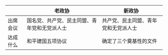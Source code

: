 |          | 老政协                                       | 新政协                               |
| -------- | -------------------------------------------- | ------------------------------------ |
| 出席会议 | 国名党、共产党、民主同盟、青年党和无党派人士 | 共产党、民主同盟、青年党和无党派人士 |
| 达成什么 | 和平建国五项协议                             | 确定了三个奠基性的文件               |



